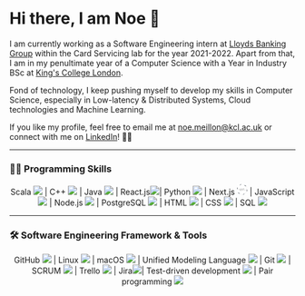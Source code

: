 # Hi there, I am Noe 👋

I am currently working as a Software Engineering intern at [Lloyds Banking Group](https://www.lloydsbankinggroup.com/) within the Card Servicing lab for the year 2021-2022. Apart from that, I am in my penultimate year of a Computer Science with a Year in Industry BSc at [King's College London](https://www.kcl.ac.uk/study/undergraduate/courses/computer-science-with-a-year-in-industry-bsc).

Fond of technology, I keep pushing myself to develop my skills in Computer Science, especially in Low-latency & Distributed Systems, Cloud technologies and Machine Learning.

If you like my profile, feel free to email me at noe.meillon@kcl.ac.uk or connect with me on [LinkedIn](https://www.linkedin.com/in/noemeillon/)! 👥💬

 ---

###  👨‍💻 Programming Skills

<div align = "center"> 
  Scala <img src = "https://cdn.freebiesupply.com/logos/large/2x/scala-4-logo-png-transparent.png" height = "20"/> | C++ <img src = "https://upload.wikimedia.org/wikipedia/commons/thumb/1/18/ISO_C%2B%2B_Logo.svg/1822px-ISO_C%2B%2B_Logo.svg.png" width = "20"/> | Java <img src = "https://freepikpsd.com/media/2019/10/java-logo-transparent-png-5-Transparent-Images.png" width = "22"/> | React.js<img src = "https://upload.wikimedia.org/wikipedia/commons/thumb/a/a7/React-icon.svg/1280px-React-icon.svg.png" height = "20"/>| Python <img src = "https://upload.wikimedia.org/wikipedia/commons/thumb/c/c3/Python-logo-notext.svg/1200px-Python-logo-notext.svg.png" width="20"/> | Next.js <img src = "https://raw.githubusercontent.com/Rohan-Shakya/Rohan-Shakya/master/images/next_logo.png" height = "20"/> | JavaScript <img src = "https://cdn.iconscout.com/icon/free/png-256/javascript-2752148-2284965.png" width = "20"/> | Node.js <img src = "https://upload.wikimedia.org/wikipedia/commons/thumb/d/d9/Node.js_logo.svg/1280px-Node.js_logo.svg.png" height = "20"/> | PostgreSQL <img src = "https://upload.wikimedia.org/wikipedia/commons/thumb/2/29/Postgresql_elephant.svg/1200px-Postgresql_elephant.svg.png" width = "20"/> | HTML <img src = "https://cdn.pixabay.com/photo/2017/08/05/11/16/logo-2582748_640.png" width = "22"/> | CSS <img src = "https://camo.githubusercontent.com/0add6fa71ef42c497b9fc1333e4419e8eda6f3a9d0381b448ed66bf549a7566a/68747470733a2f2f63646e312e69636f6e66696e6465722e636f6d2f646174612f69636f6e732f736f6369616c2d6d656469612d6c6f676f732d372f36342f6373732d332d3531322e706e67" width ="20"/> | SQL  <img src = "https://i2.wp.com/blogs.perficient.com/files/2015/09/Azure-SQL-Database.png?ssl=1" width ="20"/>
</div> 

---

###  🛠 Software Engineering Framework & Tools

<div align = "center">
  GitHub <img src = "https://github.githubassets.com/images/modules/logos_page/Octocat.png" width = "22"/> | Linux <img src = "https://www.freepnglogos.com/uploads/linux-png/linux-tux-logo-png-transparent-svg-vector-bie-supply-14.png" height = "20"/> | macOS <img src = "https://wiki.videolan.org/images/MacOS_logo.png" width = "20"/> | Unified Modeling Language <img src = "https://upload.wikimedia.org/wikipedia/commons/thumb/d/d5/UML_logo.svg/2560px-UML_logo.svg.png" height = "22"/> | Git <img src = "https://git-scm.com/images/logos/downloads/Git-Icon-1788C.png" width = "20"/> | SCRUM <img src = "https://www.gokhancanpolat.com/sites/default/files/pictures/Agile.png" width = "22"/> | Trello <img src = "https://icons-for-free.com/iconfiles/png/512/cards+kanban+management+project+tasks+trello+icon-1320165725577116630.png" width = "22"/> | Jira<img src = "https://logos-world.net/wp-content/uploads/2021/02/Jira-Emblem-700x394.png" height = "18"/>| Test-driven development <img src = "https://www.aresourcepool.com/wp-content/uploads/2017/09/tdd.png" width = "20"/> | Pair programming <img src = "https://e7.pngegg.com/pngimages/592/245/png-clipart-computer-icons-collaboration-community-of-practice-collaborative-working-environment-good-partners-text-logo.png" height = "20"/>
</div>
